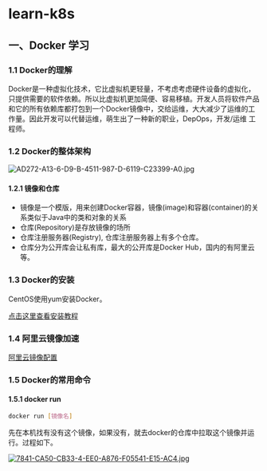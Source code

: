 # learn-k8s

## 一、Docker 学习

### 1.1 Docker的理解

Docker是一种虚拟化技术，它比虚拟机更轻量，不考虑考虑硬件设备的虚拟化，只提供需要的软件依赖。所以比虚拟机更加简便、容易移植。开发人员将软件产品和它的所有依赖库都打包到一个Docker镜像中，交给运维，大大减少了运维的工作量。因此开发可以代替运维，萌生出了一种新的职业，DepOps，开发/运维 工程师。

### 1.2 Docker的整体架构 

![AD272-A13-6-D9-B-4511-987-D-6119-C23399-A0.jpg](https://i.postimg.cc/j2fFqbzN/AD272-A13-6-D9-B-4511-987-D-6119-C23399-A0.jpg)

#### 1.2.1 镜像和仓库 

- 镜像是一个模版，用来创建Docker容器，镜像(image)和容器(container)的关系类似于Java中的类和对象的关系
- 仓库(Repository)是存放镜像的场所
- 仓库注册服务器(Registry), 仓库注册服务器上有多个仓库。
- 仓库分为公开库会让私有库，最大的公开库是Docker Hub，国内的有阿里云等。

### 1.3 Docker的安装

CentOS使用yum安装Docker。

[点击这里查看安装教程](https://docs.docker.com/install/linux/docker-ce/centos/)

### 1.4 阿里云镜像加速

[阿里云镜像配置](https://cr.console.aliyun.com/cn-hangzhou/instances/mirrors)

### 1.5 Docker的常用命令

#### 1.5.1 docker run

```sh
docker run [镜像名]
```

先在本机找有没有这个镜像，如果没有，就去docker的仓库中拉取这个镜像并运行。过程如下。

[![7841-CA50-CB33-4-EE0-A876-F05541-E15-AC4.jpg](https://i.postimg.cc/mkhM9vBr/7841-CA50-CB33-4-EE0-A876-F05541-E15-AC4.jpg)](https://postimg.cc/xNDcDFkr)

